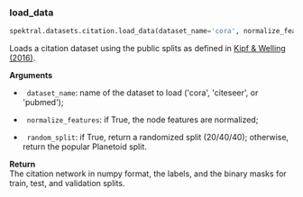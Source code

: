 ### load_data


```python
spektral.datasets.citation.load_data(dataset_name='cora', normalize_features=True, random_split=False)
```



Loads a citation dataset using the public splits as defined in
[Kipf & Welling (2016)](https://arxiv.org/abs/1609.02907).

**Arguments**  

- ` dataset_name`: name of the dataset to load ('cora', 'citeseer', or
'pubmed');

- ` normalize_features`: if True, the node features are normalized;

- ` random_split`: if True, return a randomized split (20/40/40); otherwise,
return the popular Planetoid split.

**Return**  
 The citation network in numpy format, the labels, and the binary
masks for train, test, and validation splits.
